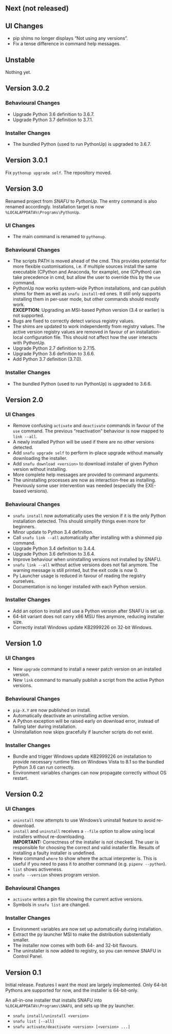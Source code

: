 ## Next (not released)

## UI Changes

* pip shims no longer displays “Not using any versions”.
* Fix a tense difference in command help messages.


## Unstable

Nothing yet.


## Version 3.0.2

### Behavioural Changes

* Upgrade Python 3.6 definition to 3.6.7.
* Upgrade Python 3.7 definition to 3.7.1.

### Installer Changes

* The bundled Python (used to run PythonUp) is upgraded to 3.6.7.


## Version 3.0.1

Fix `pythonup upgrade self`. The repository moved.


## Version 3.0

Renamed project from *SNAFU* to *PythonUp*. The entry command is also renamed accordingly. Installation target is now `%LOCALAPPDATA%\Programs\PythonUp`.

### UI Changes

* The main command is renamed to `pythonup`.

### Behavioural Changes

* The scripts PATH is moved ahead of the cmd. This provides potential for more flexible customisations, i.e. if multiple sources install the same executable (CPython and Anaconda, for example), one (CPython) can take precedence in cmd, but allow the user to override this by the `use` command.
* PythonUp now works system-wide Python installations, and can publish shims for them as well as `snafu install`-ed ones. It still only supports installing them in per-user mode, but other commands should mostly work.  
  **EXCEPTION**: Upgrading an MSI-based Python version (3.4 or earlier) is not supported.
* Bugs are fixed to correctly detect various registry values.
* The shims are updated to work independently from registry values. The active version registry values are removed in favour of an installation-local configuration file. This should not affect how the user interacts with PythonUp.
* Upgrade Python 2.7 definition to 2.7.15.
* Upgrade Python 3.6 definition to 3.6.6.
* Add Python 3.7 definition (3.7.0).

### Installer Changes

* The bundled Python (used to run PythonUp) is upgraded to 3.6.6.


## Version 2.0

### UI Changes

* Remove confusing `activate` and `deactivate` commands in favour of the `use` command. The previous “reactivation” behaviour is now mapped to `link --all`.
* A newly installed Python will be used if there are no other versions detected.
* Add `snafu upgrade self` to perform in-place upgrade without manually downloading the installer.
* Add `snafu download <version>` to download installer of given Python version without installing.
* More complete help messages are provided to command arguments.
* The uninstalling processes are now as interaction-free as installing. Previously some user intervention was needed (especially the EXE-based versions).

### Behavioural Changes

* `snafu install` now automatically uses the version if it is the only Python installation detected. This should simplify things even more for beginners.
* Minor update to Python 3.4 definition.
* Call `snafu link --all` automatically after installing with a shimmed pip command.
* Upgrade Python 3.4 definition to 3.4.4.
* Upgrade Python 3.6 definition to 3.6.4.
* Improve behaviour when uninstalling versions not installed by SNAFU.
* `snafu link --all` without active versions does not fail anymore. The warning message is still printed, but the exit code is now 0.
* Py Launcher usage is reduced in favour of reading the registry ourselves.
* Documentation is no longer installed with each Python version.

### Installer Changes

* Add an option to install and use a Python version after SNAFU is set up.
* 64-bit variant does not carry x86 MSU files anymore, reducing installer size.
* Correctly install Windows update KB2999226 on 32-bit Windows.


## Version 1.0

### UI Changes

* New `upgrade` command to install a newer patch version on an installed version.
* New `link` command to manually publish a script from the active Python versions.

### Behavioural Changes

* `pip-X.Y` are now published on install.
* Automatically deactivate an uninstalling active version.
* A Python exception will be raised early on download error, instead of failing later during installation.
* Uninstallation now skips gracefully if launcher scripts do not exist.

### Installer Changes

* Bundle and trigger Windows update KB2999226 on installation to provide necessary runtime files on Windows Vista to 8.1 so the bundled Python 3.6 can run correctly.
* Environment variables changes can now propagate correctly without OS restart.


## Version 0.2

### UI Changes

* `uninstall` now attempts to use Windows’s uninstall feature to avoid re-download.
* `install` and `uninstall` receives a `--file` option to allow using local installers without re-downloading.  
  **IMPORTANT:** Correctness of the installer is not checked. The user is responsible for choosing the correct and valid installer file. Results of installing a faulty installer is undefined.
* New command `where` to show where the actual interpreter is. This is useful if you need to pass it to another command (e.g. `pipenv --python`).
* `list` shows activeness.
* `snafu --version` shows program version.

### Behavioural Changes

* `activate` writes a pin file showing the current active versions.
* Symbols in `snafu list` are changed.

### Installer Changes

* Environment variables are now set up automatically during installation.
* Extract the py launcher MSI to make the distribution substentially smaller.
* The installer now comes with both 64- and 32-bit flavours.
* The uninstaller is now added to registry, so you can remove SNAFU in Control Panel.


## Version 0.1

Initial release. Features I want the most are largely implemented. Only 64-bit Pythons are supported for now, and the installer is 64-bit-only.

An all-in-one installer that installs SNAFU into
`%LOCALAPPDATA%\Programs\SNAFU`, and sets up the py launcher.

* `snafu install/uninstall <version>`
* `snafu list [--all]`
* `snafu activate/deactivate <version> [<version> ...]`
